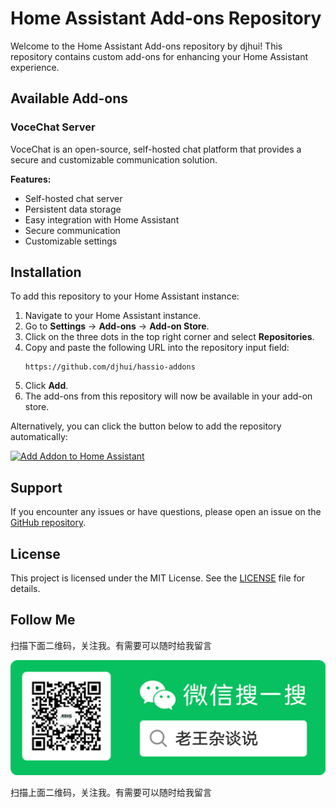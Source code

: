 # Home Assistant Add-ons Repository

Welcome to the Home Assistant Add-ons repository by djhui! This repository contains custom add-ons for enhancing your Home Assistant experience.

## Available Add-ons

### VoceChat Server

VoceChat is an open-source, self-hosted chat platform that provides a secure and customizable communication solution.

**Features:**
- Self-hosted chat server
- Persistent data storage
- Easy integration with Home Assistant
- Secure communication
- Customizable settings

## Installation

To add this repository to your Home Assistant instance:

1. Navigate to your Home Assistant instance.
2. Go to **Settings** -> **Add-ons** -> **Add-on Store**.
3. Click on the three dots in the top right corner and select **Repositories**.
4. Copy and paste the following URL into the repository input field:
   ```
   https://github.com/djhui/hassio-addons
   ```
5. Click **Add**.
6. The add-ons from this repository will now be available in your add-on store.

Alternatively, you can click the button below to add the repository automatically:

[![Add Addon to Home Assistant](https://my.home-assistant.io/badges/supervisor_add_addon_repository.svg)](https://my.home-assistant.io/redirect/supervisor_add_addon_repository/?repository_url=https://github.com/djhui/hassio-addons)

## Support

If you encounter any issues or have questions, please open an issue on the [GitHub repository](https://github.com/djhui/hassio-addons/issues).

## License

This project is licensed under the MIT License. See the [LICENSE](LICENSE) file for details.

## Follow Me


扫描下面二维码，关注我。有需要可以随时给我留言

![QR Code](./WeChat_QRCode.png)

扫描上面二维码，关注我。有需要可以随时给我留言
